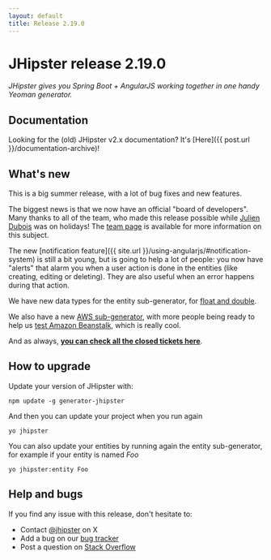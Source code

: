 ```yaml
---
layout: default
title: Release 2.19.0
---
```


JHipster release 2.19.0
==================

*JHipster gives you Spring Boot + AngularJS working together in one handy Yeoman generator.*

Documentation
----------

Looking for the (old) JHipster v2.x documentation? It's [Here]({{ post.url }}/documentation-archive)!

What's new
----------

This is a big summer release, with a lot of bug fixes and new features.

The biggest news is that we now have an official "board of developers". Many thanks to all of the team, who made this release possible while [Julien Dubois](https://twitter.com/juliendubois) was on holidays! The [team page](/team/) is available for more information on this subject.

The new [notification feature]({{ site.url }}/using-angularjs/#notification-system) is still a bit young, but is going to help a lot of people: you now have "alerts" that alarm you when a user action is done in the entities (like creating, editing or deleting). They are also useful when an error happens during that action.

We have new data types for the entity sub-generator, for [float and double](https://github.com/jhipster/generator-jhipster/pull/1692).

We also have a new [AWS sub-generator](https://github.com/jhipster/generator-jhipster/pull/1686), with more people being ready to help us [test Amazon Beanstalk](https://github.com/jhipster/generator-jhipster/issues/1779), which is really cool.

And as always, __[you can check all the closed tickets here](https://github.com/jhipster/generator-jhipster/issues?q=milestone%3A2.19.0+is%3Aclosed)__.

How to upgrade
------------

Update your version of JHipster with:

```
npm update -g generator-jhipster
```

And then you can update your project when you run again

```
yo jhipster
```

You can also update your entities by running again the entity sub-generator, for example if your entity is named _Foo_

```
yo jhipster:entity Foo
```

Help and bugs
--------------

If you find any issue with this release, don't hesitate to:

- Contact [@jhipster](https://twitter.com/jhipster) on X
- Add a bug on our [bug tracker](https://github.com/jhipster/generator-jhipster/issues?state=open)
- Post a question on [Stack Overflow](http://stackoverflow.com/tags/jhipster/info)
